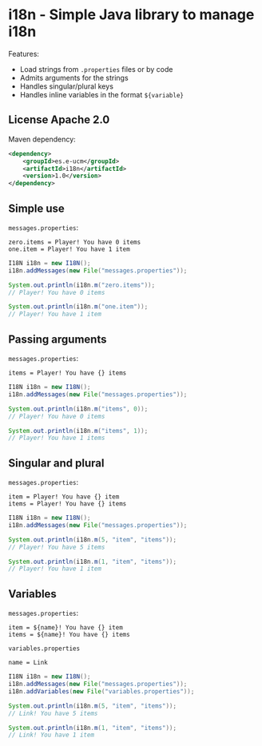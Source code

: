 # i18n - Simple Java library to manage i18n

Features:

* Load strings from `.properties` files or by code
* Admits arguments for the strings
* Handles singular/plural keys
* Handles inline variables in the format `${variable}`

## License Apache 2.0

Maven dependency:

```xml
<dependency>
    <groupId>es.e-ucm</groupId>
    <artifactId>i18n</artifactId>
    <version>1.0</version>
</dependency>
```

## Simple use

`messages.properties`:

```
zero.items = Player! You have 0 items
one.item = Player! You have 1 item
```

```java
I18N i18n = new I18N();
i18n.addMessages(new File("messages.properties"));

System.out.println(i18n.m("zero.items"));
// Player! You have 0 items

System.out.println(i18n.m("one.item"));
// Player! You have 1 item
```

## Passing arguments

`messages.properties`:

```
items = Player! You have {} items
```

```java
I18N i18n = new I18N();
i18n.addMessages(new File("messages.properties"));

System.out.println(i18n.m("items", 0));
// Player! You have 0 items

System.out.println(i18n.m("items", 1));
// Player! You have 1 items
```

## Singular and plural
`messages.properties`:

```
item = Player! You have {} item
items = Player! You have {} items
```

```java
I18N i18n = new I18N();
i18n.addMessages(new File("messages.properties"));

System.out.println(i18n.m(5, "item", "items"));
// Player! You have 5 items

System.out.println(i18n.m(1, "item", "items"));
// Player! You have 1 item
```

## Variables

`messages.properties`:

```
item = ${name}! You have {} item
items = ${name}! You have {} items
```

`variables.properties`

```
name = Link
```

```java
I18N i18n = new I18N();
i18n.addMessages(new File("messages.properties"));
i18n.addVariables(new File("variables.properties"));

System.out.println(i18n.m(5, "item", "items"));
// Link! You have 5 items

System.out.println(i18n.m(1, "item", "items"));
// Link! You have 1 item
```
